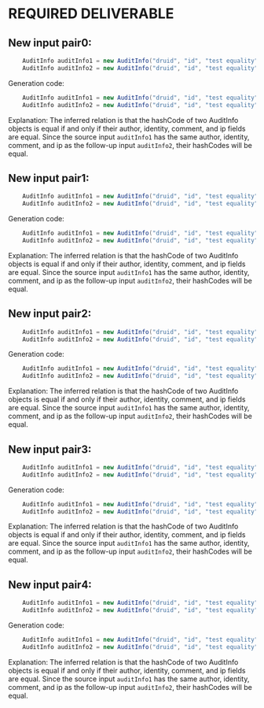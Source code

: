 # REQUIRED DELIVERABLE
## New input pair0:
```java
    AuditInfo auditInfo1 = new AuditInfo("druid", "id", "test equality", "192.168.1.1");
    AuditInfo auditInfo2 = new AuditInfo("druid", "id", "test equality", "192.168.1.1");
```
Generation code:
```java
    AuditInfo auditInfo1 = new AuditInfo("druid", "id", "test equality", "192.168.1.1");
    AuditInfo auditInfo2 = new AuditInfo("druid", "id", "test equality", "192.168.1.1");
```
Explanation: The inferred relation is that the hashCode of two AuditInfo objects is equal if and only if their author, identity, comment, and ip fields are equal. Since the source input `auditInfo1` has the same author, identity, comment, and ip as the follow-up input `auditInfo2`, their hashCodes will be equal.

## New input pair1:
```java
    AuditInfo auditInfo1 = new AuditInfo("druid", "id", "test equality", "10.0.0.1");
    AuditInfo auditInfo2 = new AuditInfo("druid", "id", "test equality", "10.0.0.1");
```
Generation code:
```java
    AuditInfo auditInfo1 = new AuditInfo("druid", "id", "test equality", "10.0.0.1");
    AuditInfo auditInfo2 = new AuditInfo("druid", "id", "test equality", "10.0.0.1");
```
Explanation: The inferred relation is that the hashCode of two AuditInfo objects is equal if and only if their author, identity, comment, and ip fields are equal. Since the source input `auditInfo1` has the same author, identity, comment, and ip as the follow-up input `auditInfo2`, their hashCodes will be equal.

## New input pair2:
```java
    AuditInfo auditInfo1 = new AuditInfo("druid", "id", "test equality", "172.16.0.1");
    AuditInfo auditInfo2 = new AuditInfo("druid", "id", "test equality", "172.16.0.1");
```
Generation code:
```java
    AuditInfo auditInfo1 = new AuditInfo("druid", "id", "test equality", "172.16.0.1");
    AuditInfo auditInfo2 = new AuditInfo("druid", "id", "test equality", "172.16.0.1");
```
Explanation: The inferred relation is that the hashCode of two AuditInfo objects is equal if and only if their author, identity, comment, and ip fields are equal. Since the source input `auditInfo1` has the same author, identity, comment, and ip as the follow-up input `auditInfo2`, their hashCodes will be equal.

## New input pair3:
```java
    AuditInfo auditInfo1 = new AuditInfo("druid", "id", "test equality", "8.8.8.8");
    AuditInfo auditInfo2 = new AuditInfo("druid", "id", "test equality", "8.8.8.8");
```
Generation code:
```java
    AuditInfo auditInfo1 = new AuditInfo("druid", "id", "test equality", "8.8.8.8");
    AuditInfo auditInfo2 = new AuditInfo("druid", "id", "test equality", "8.8.8.8");
```
Explanation: The inferred relation is that the hashCode of two AuditInfo objects is equal if and only if their author, identity, comment, and ip fields are equal. Since the source input `auditInfo1` has the same author, identity, comment, and ip as the follow-up input `auditInfo2`, their hashCodes will be equal.

## New input pair4:
```java
    AuditInfo auditInfo1 = new AuditInfo("druid", "id", "test equality", "0.0.0.0");
    AuditInfo auditInfo2 = new AuditInfo("druid", "id", "test equality", "0.0.0.0");
```
Generation code:
```java
    AuditInfo auditInfo1 = new AuditInfo("druid", "id", "test equality", "0.0.0.0");
    AuditInfo auditInfo2 = new AuditInfo("druid", "id", "test equality", "0.0.0.0");
```
Explanation: The inferred relation is that the hashCode of two AuditInfo objects is equal if and only if their author, identity, comment, and ip fields are equal. Since the source input `auditInfo1` has the same author, identity, comment, and ip as the follow-up input `auditInfo2`, their hashCodes will be equal.
